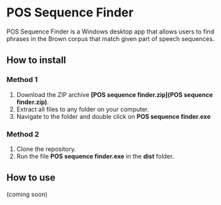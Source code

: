 # POS Sequence Finder

POS Sequence Finder is a Windows desktop app that allows users to find phrases in the Brown corpus that match given part of speech sequences.

## How to install

### Method 1

1. Download the ZIP archive <b>[POS sequence finder.zip](POS sequence finder.zip)</b>.
2. Extract all files to any folder on your computer.
3. Navigate to the folder and double click on <b>POS sequence finder.exe</b>

### Method 2

1. Clone the repository.
2. Run the file <b>POS sequence finder.exe</b> in the <b>dist</b> folder.

## How to use

(coming soon)

